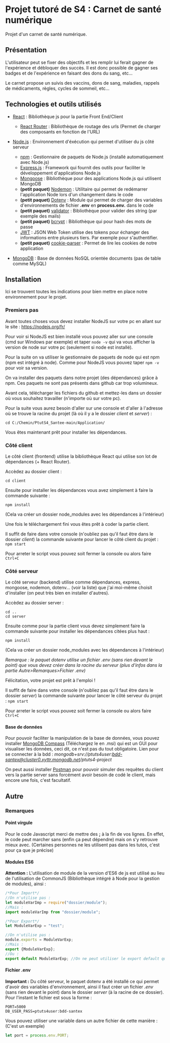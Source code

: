 # Projet tutoré de S4 : Carnet de santé numérique

Projet d'un carnet de santé numérique.

## Présentation

L'utilisateur peut se fixer des objectifs et les remplir lui ferait gagner de l'expérience et débloquer des succès.
Il est donc possible de gagner ses badges et de l'expérience en faisant des dons du sang, etc...

Le carnet propose un suivis des vaccins, dons de sang, maladies, rappels de médicaments, règles, cycles de sommeil, etc...


## Technologies et outils utilisés

* [React](https://fr.reactjs.org) : Bibliothèque js pour la partie Front End/Client
  * [React Router](https://reactrouter.com) : Bibliothèque de routage des urls (Permet de charger des composants en fonction de l'URL)

* [Node.js](https://nodejs.org/fr/) : Environnement d'éxécution qui permet d'utiliser du js côté serveur
  * [npm](https://www.npmjs.com) : Gestionnaire de paquets de Node.js (installé automatiquement avec Node.js)
  * [Express.js](https://expressjs.com/fr/) : Framework qui fournit des outils pour faciliter le développement d'applications Node.js
  * [Mongoose](https://mongoosejs.com) : Bibliothèque pour des applications Node.js qui utilisent MongoDB
  * **(petit paquet)** [Nodemon](https://nodemon.io) : Utilitaire qui permet de redémarrer l'application Node lors d'un changement dans le code
  * **(petit paquet)** [Dotenv](https://www.npmjs.com/package/dotenv) : Module qui permet de charger des variables d'environnements de fichier **.env** en **process.env.** dans le code
  * **(petit paquet)** [validator](https://www.npmjs.com/package/validator) : Bibliothèque pour valider des string (par exemple des mails)
  * **(petit paquet)** [bcrypt](https://www.npmjs.com/package/bcrypt) : Bibliothèque qui pour hash des mots de passe
  * [JWT](https://jwt.io) : JSON Web Token utilise des tokens pour échanger des informations entre plusieurs tiers. Par exemple pour s'authentifier.
  * **(petit paquet)** [cookie-parser](https://www.npmjs.com/package/cookie-parser) : Permet de lire les cookies de notre application

* [MongoDB](https://www.mongodb.com/fr) : Base de données NoSQL orientée documents (pas de table comme MySQL)


## Installation

Ici se trouvent toutes les indications pour bien mettre en place notre environnement pour le projet.

### Premiers pas

Avant toutes choses vous devez installer NodeJS sur votre pc en allant sur le site : https://nodejs.org/fr/

Pour voir si NodeJS est bien installé vous pouvez aller sur une console (cmd sur Windows par exemple) et taper ```node -v``` qui va vous afficher la version de node sur votre pc (seulement si node est installé).

Pour la suite on va utiliser le gestionnaire de paquets de node qui est npm (npm est intégré à node). Comme pour NodeJS vous pouvez taper ```npm -v``` pour voir sa version.

On va installer des paquets dans notre projet (des dépendances) grâce à npm. Ces paquets ne sont pas présents dans github car trop volumineux.

Avant cela, télécharger les fichiers du github et mettez-les dans un dossier où vous souhaitez travailler (n'importe où sur votre pc).

Pour la suite vous aurez besoin d'aller sur une console et d'aller à l'adresse où se trouve la racine du projet (là où il y a le dossier *client* et *server*) :

```
cd C:/Chemin/PtutS4_Santee-main/Application/
```

Vous êtes maintenant prêt pour installer les dépendances.

### Côté client

Le côté client (frontend) utilise la bibliothèque React qui utilise son lot de dépendances (+ React Router).

Accèdez au dossier client :
```
cd client
```

Ensuite pour installer les dépendances vous avez simplement à faire la commande suivante :
```
npm install
```
(Cela va créer un dossier node_modules avec les dépendances à l'intérieur)

Une fois le téléchargement fini vous êtes prêt à coder la partie client.

Il suffit de faire dans votre console (n'oubliez pas qu'il faut être dans le dossier *client*) la commande suivante pour lancer le côté client du projet : ```npm start```

Pour arreter le script vous pouvez soit fermer la console ou alors faire ```Ctrl+C```


### Côté serveur

Le côté serveur (backend) utilise comme dépendances, express, mongoose, nodemon, dotenv... (voir la liste) que j'ai moi-même choisit d'installer (on peut très bien en installer d'autres).

Accèdez au dossier server :
```
cd ..
cd server
```

Ensuite comme pour la partie client vous devez simplement faire la commande suivante pour installer les dépendances citées plus haut :
```
npm install
```
(Cela va créer un dossier node_modules avec les dépendances à l'intérieur)

*Remarque : le paquet dotenv utilise un fichier .env (sans rien devant le point) que vous devez créer dans la racine du serveur (plus d'infos dans la partie Autre>Remarques>Fichier .env)*

Félicitation, votre projet est prêt à l'emploi !

Il suffit de faire dans votre console (n'oubliez pas qu'il faut être dans le dossier *server*) la commande suivante pour lancer le côté serveur du projet : ```npm start```

Pour arreter le script vous pouvez soit fermer la console ou alors faire ```Ctrl+C```

#### Base de données

Pour pouvoir faciliter la manipulation de la base de données, vous pouvez installer [MongoDB Compass](https://www.mongodb.com/products/compass) (Téléchargez le en .msi) qui est un GUI pour visualiser les données, ceci dit, ce n'est pas du tout obligatoire.
Lien pour se connecter à la bdd : *mongodb+srv://ptuts4user:bdd-santex@cluster0.xyttr.mongodb.net/ptuts4-project*

On peut aussi installer [Postman](https://www.postman.com/downloads/) pour pouvoir simuler des requêtes du client vers la partie server sans forcément avoir besoin de codé le client, mais encore une fois, c'est facultatif.

## Autre

### Remarques

#### Point virgule
Pour le code Javascript merci de mettre des **;** à la fin de vos lignes. En effet, le code peut marcher sans (enfin ça peut dépendre) mais on s'y retrouve mieux avec. (Certaines personnes ne les utilisent pas dans les tutos, c'est pour ça que je précise)

#### Modules ES6
**Attention :** L'utilisation de module de la version d'ES6 de js est utilisé au lieu de l'utilisation de CommonJS (Bibliothèque intégré à Node pour la gestion de modules), ainsi :
```javascript
/*Pour Import*/
//On n'utilise pas :
let moduleVarImp = require("dossier/module");
//Mais :
import moduleVarImp from "dossier/module";

/*Pour Export*/
let ModuleVarExp = "test";

//On n'utilise pas :
module.exports = ModuleVarExp;
//Mais :
export {ModuleVarExp};
//Ou :
export default ModuleVarExp; //On ne peut utiliser le export default qu'une fois dans un document
```

#### Fichier .env
**Important :** Du côté serveur, le paquet dotenv a été installé ce qui permet d'avoir des variables d'environnement, ainsi il faut créer un fichier *.env* (sans rien devant le point) dans le dossier *server* (à la racine de ce dossier). Pour l'instant le fichier est sous la forme :
```
PORT=5000
DB_USER_PASS=ptuts4user:bdd-santex
```
Vous pouvez utiliser une variable dans un autre fichier de cette manière : (C'est un exemple)
```javascript
let port = process.env.PORT;
```
